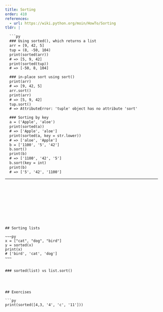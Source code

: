 ```yaml
---
title: Sorting
order: 410
references:
  - url: https://wiki.python.org/moin/HowTo/Sorting
tldr: |

  ```py
  ### Using sorted(), which returns a list
  arr = [9, 42, 5]
  tup = (8, -50, 104)
  print(sorted(arr))
  # => [5, 9, 42]
  print(sorted(tup))
  # => [-50, 8, 104]

  ### in-place sort using sort()
  print(arr)
  # => [9, 42, 5]
  arr.sort()
  print(arr)
  # => [5, 9, 42]
  tup.sort()
  # => AttributeError: 'tuple' object has no attribute 'sort'

  ### Sorting by key
  a = ('Apple', 'aloe')
  print(sorted(a))
  # => ['Apple', 'aloe']
  print(sorted(a, key = str.lower))
  # => ['aloe', 'Apple']
  b = ['1100', '5', '42']
  b.sort()
  print(b)
  # => ['1100', '42', '5']
  b.sort(key = int)
  print(b)
  # => ['5', '42', '1100']
  ```
---
```










## Sorting lists

~~~py
x = ["cat", "dog", "bird"]
y = sorted(x)
print(x)
# ['bird', 'cat', 'dog']
~~~


### sorted(list) vs list.sort() 




## Exercises

```py
print(sorted([4,3, '4', 'c', '11']))
```

